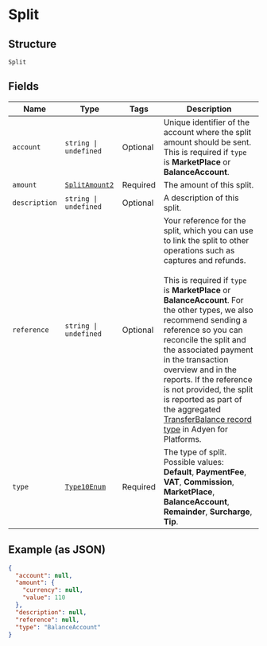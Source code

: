 
# Split

## Structure

`Split`

## Fields

| Name | Type | Tags | Description |
|  --- | --- | --- | --- |
| `account` | `string \| undefined` | Optional | Unique identifier of the account where the split amount should be sent. This is required if `type` is **MarketPlace** or **BalanceAccount**. |
| `amount` | [`SplitAmount2`](../../doc/models/split-amount-2.md) | Required | The amount of this split. |
| `description` | `string \| undefined` | Optional | A description of this split. |
| `reference` | `string \| undefined` | Optional | Your reference for the split, which you can use to link the split to other operations such as captures and refunds.<br><br>This is required if `type` is **MarketPlace** or **BalanceAccount**. For the other types, we also recommend sending a reference so you can reconcile the split and the associated payment in the transaction overview and in the reports. If the reference is not provided, the split is reported as part of the aggregated [TransferBalance record type](https://docs.adyen.com/reporting/marketpay-payments-accounting-report) in Adyen for Platforms. |
| `type` | [`Type10Enum`](../../doc/models/type-10-enum.md) | Required | The type of split.<br>Possible values: **Default**, **PaymentFee**, **VAT**, **Commission**, **MarketPlace**, **BalanceAccount**, **Remainder**, **Surcharge**, **Tip**. |

## Example (as JSON)

```json
{
  "account": null,
  "amount": {
    "currency": null,
    "value": 110
  },
  "description": null,
  "reference": null,
  "type": "BalanceAccount"
}
```

